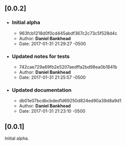 ## [0.0.2]

- ### Initial alpha
  - 963fcb1218d0f0cd445abdf367c2c73c5f528d4c
  - Author: **Daniel Bankhead**
  - Date: 2017-01-31 21:29:27 -0500

- ### Updated notes for tests
  - 742cae729a69fb2e5207aedffa2bd98ea0b1841b
  - Author: **Daniel Bankhead**
  - Date: 2017-01-31 21:25:57 -0500

- ### Updated documentation
  - db01e07bcdbcbded1d69250d824ed90a39d8a9d1
  - Author: **Daniel Bankhead**
  - Date: 2017-01-31 21:23:10 -0500

## [0.0.1]

Initial alpha.
